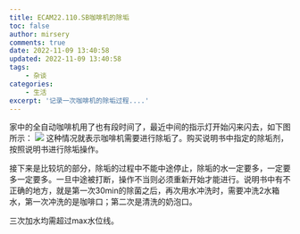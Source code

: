 ```yaml
---
title: ECAM22.110.SB咖啡机的除垢
toc: false
author: mirsery
comments: true
date: 2022-11-09 13:40:58
updated: 2022-11-09 13:40:58
tags:
    - 杂谈
categories:
    - 生活
excerpt: '记录一次咖啡机的除垢过程....'
---
```


家中的全自动咖啡机用了也有段时间了，最近中间的指示灯开始闪来闪去，如下图所示：
![](1.png)
这种情况就表示咖啡机需要进行除垢了。购买说明书中指定的除垢剂，按照说明书进行除垢操作。

接下来是比较坑的部分，除垢的过程中不能中途停止，除垢的水一定要多，一定要多一定要多。一旦中途被打断，操作不当则必须重新开始才能进行。说明书中有不正确的地方，就是第一次30min的除菌之后，再次用水冲洗时，需要冲洗2水箱水，第一次冲洗的是咖啡口；第二次是清洗的奶泡口。


三次加水均需超过max水位线。
